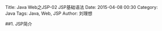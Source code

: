 Title: Java Web之JSP-02 JSP基础语法
Date: 2015-04-08 00:30
Category: Java
Tags: Java, Web, JSP
Author: 刘理想

##1. JSP简介

